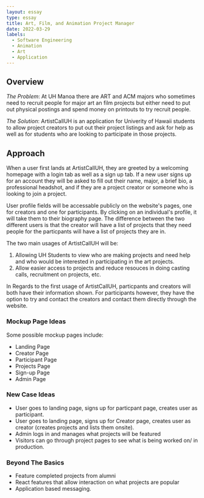```yaml
---
layout: essay
type: essay
title: Art, Film, and Animation Project Manager
date: 2022-03-29
labels:
  - Software Engineering
  - Animation
  - Art
  - Application
---
```


## Overview
*The Problem*: At UH Manoa there are ART and ACM majors who sometimes need to recruit people for major art an film projects but either need to
put out physical postings and spend money on printouts to try recruit people.

*The Solution*: ArtistCallUH is an application for Univerity of Hawaii students to allow project creators to put out their project listings and ask for help
as well as for students who are looking to participate in those projects. 

## Approach
When a user first lands at ArtistCallUH, they are greeted by a welcoming homepage with a login tab as well as a sign up tab. If a new user signs up for an account
they will be asked to fill out their name, major, a brief bio, a professional headshot, and if they are a project creator or someone who is looking to join a project.  

User profile fields will be accessable publicly on the website's pages, one for creators and one for participants. By clicking on an individual's profile,
it will take them to their biography page. The difference between the two different users is that the creator will have a list of projects that they need people
for the particpants will have a list of projects they are in.  

The two main usages of ArtistCallUH will be:

1. Allowing UH Students to view who are making projects and need help and who would be interested in participating in the art projects.
2. Allow easier access to projects and reduce resouces in doing casting calls, recruitment on projects, etc.

In Regards to the first usage of ArtistCallUH, particpants and creators will both have their information shown. For participants however, they have the option to try and contact
the creators and contact them directly through the website.

### Mockup Page Ideas

Some possible mockup pages include:

* Landing Page
* Creator Page
* Participant Page
* Projects Page
* Sign-up Page
* Admin Page

### New Case Ideas

* User goes to landing page, signs up for particpant page, creates user as participant.
* User goes to landing page, signs up for Creator page, creates user as creator (creates projects and lists them onsite).
* Admin logs in and manages what projects will be featured
* Visitors can go through project pages to see what is being worked on/ in production.  

### Beyond The Basics

* Feature completed projects from alumni
* React features that allow interaction on what projects are popular
* Application based messaging.

